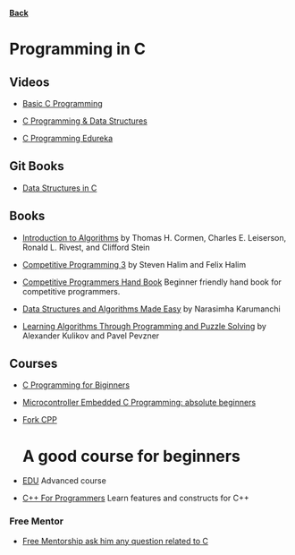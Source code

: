**[Back](/README.md/)**

# Programming in C

## Videos

- [Basic C Programming](https://www.youtube.com/watch?v=rLf3jnHxSmU&list=PLBlnK6fEyqRggZZgYpPMUxdY1CYkZtARR)

- [C Programming & Data Structures](https://www.youtube.com/watch?v=4OGMB4Fhh50&list=PLBlnK6fEyqRhX6r2uhhlubuF5QextdCSM)

- [C Programming Edureka](https://www.youtube.com/watch?v=8PopR3x-VMY)

## Git Books

- [Data Structures in C](https://nitinranganath.gitbook.io/data-structures/)

## Books

- [Introduction to Algorithms](https://edutechlearners.com/download/Introduction_to_algorithms-3rd%20Edition.pdf) by Thomas H. Cormen, Charles E. Leiserson, Ronald L. Rivest, and Clifford Stein

- [Competitive Programming 3](http://www.sso.sy/sites/default/files/competitive%20programming%203_1.pdf) by Steven Halim and Felix Halim

- [Competitive Programmers Hand Book](https://cses.fi/book/book.pdf) Beginner friendly hand book for competitive programmers.

- [Data Structures and Algorithms Made Easy](https://github.com/Amchuz/My-Data-Structures-and-Algorithms-Resources/raw/master/Books/Data%20Structures%20and%20Algorithms%20-%20Narasimha%20Karumanchi.pdf) by Narasimha Karumanchi

- [Learning Algorithms Through Programming and Puzzle Solving](https://github.com/Amchuz/My-Data-Structures-and-Algorithms-Resources/raw/master/Books/Learning%20Algorithms%20Through%20Programming%20and%20Puzzle%20Solving.pdf) by Alexander Kulikov and Pavel Pevzner

## Courses

- [C Programming for Biginners](https://www.udemy.com/course/c-programming-for-beginners-/)

- [Microcontroller Embedded C Programming: absolute beginners](https://www.udemy.com/course/microcontroller-embedded-c-programming/)

- [Fork CPP](https://www.geeksforgeeks.org/fork-cpp-course-structure) <h1>A good course for beginners</h1>

- [EDU](https://codeforces.com/edu/course/2) Advanced course

- [C++ For Programmers](https://www.udacity.com/course/c-for-programmers--ud210) Learn features and constructs for C++

### Free Mentor

- [Free Mentorship ask him any question related to C](https://www.github.com/kunalp78/issues)
